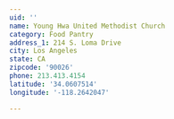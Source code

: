 ```yaml
---
uid: ''
name: Young Hwa United Methodist Church
category: Food Pantry
address_1: 214 S. Loma Drive
city: Los Angeles
state: CA
zipcode: '90026'
phone: 213.413.4154
latitude: '34.0607514'
longitude: '-118.2642047'

---
```

